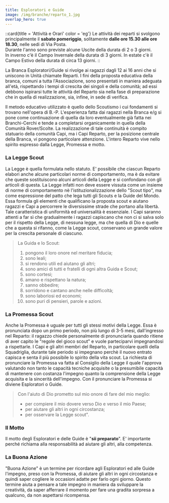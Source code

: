 ```yaml
---
title: Esploratori e Guide
image: /img/branche/reparto_1.jpg
overlap_hero: true
---
```


::card{title = 'Attività e Orari' color = 'eg'}
Le attività dei reparti si svolgono principalmente il **sabato pomeriggio**, solitamente **dalle ore 15.30 alle ore 18.30**, nelle sedi di Via Posta.  
Durante l'anno sono previste alcune Uscite della durata di 2 o 3 giorni.  
In inverno c'è il Campo Invernale della durata di 3 giorni. In estate c'è il Campo Estivo della durata di circa 13 giorni.
::

La Branca Esploratori/Guide si rivolge ai ragazzi dagli 12 ai 16 anni che si uniscono in Unità chiamate Reparti. I fini della proposta educativa della branca, comuni a tutta l'Associazione, sono presentati in maniera adeguata all'età, rispettando i tempi di crescita dei singoli e della comunità; ad essi debbono ispirarsi tutte le attività del Reparto sia nella fase di preparazione che in quella di realizzazione, sia, infine, in sede di verifica.

Il metodo educativo utilizzato è quello dello Scoutismo i cui fondamenti si trovano nell'opera di B.-P. L'esperienza fatta dai ragazzi nella Branca e/g si pone come continuazione di quella da loro eventualmente già fatta nei Branchi-Cerchi e
tende a completarsi organicamente in quella della Comunità Rover/Scolte. La realizzazione di tale continuità è compito statuario della comunità Capi, ma i Capi Reparto, per la posizione centrale della Branca, vi pongono particolare attenzione. L'intero Reparto vive nello spirito espresso dalla Legge, Promessa e motto.

### La Legge Scout

La Legge è quella formulata nello statuto. E' possibile che ciascun Reparto elabori anche alcune particolari norme di comportamento, ma è da evitare che queste sostituiscono alcuni articoli della Legge e si confondano con gli articoli di
questa. La Legge infatti non deve essere vissuta come un insieme di norme di comportamento nè l'istituzionalizzazione dello "Scout tipo", ma come espressione del patto che lega tutti gli Scouts e la Guide del Mondo. Essa formula gli
elementi che qualificano la proposta scout e aiutano ragazzi e Capi a percorrere le diversissime strade che portano alla libertà. Tale caratteristica di uniformità ed universalità è essenziale. I Capi saranno attenti a far sì che gradualmente i ragazzi capiscano che non ci si salva solo per il rispetto della Legge, di nessuna legge, ma che quella di Dio e quelle che a questa si rifanno, come la Legge scout, conservano un grande valore per la crescita personale di ciascuno.

>La Guida e lo Scout: 
>1. pongono il loro onore nel meritare fiducia;
>2. sono leali;
>3. si rendono utili ed aiutano gli altri;
>4. sono amici di tutti e fratelli di ogni altra Guida e Scout; 
>5. sono cortesi;
>6. amano e rispettano la natura;
>7. sanno obbedire;
>8. sorridono e cantano anche nelle difficoltà;
>9. sono laboriosi ed economi;
>10. sono puri di pensieri, parole e azioni. 
>

### La Promessa Scout

Anche la Promessa è uguale per tutti gli stessi motivi della Legge. Essa è pronunciata dopo un primo periodo, non più lungo di 3-5 mesi, dall'ingresso nel Reparto: il ragazzo chiede personalmente di pronunciarla quando ritiene di aver capito le "regole del gioco scout" e vuole parteciparvi impegnandosi a rispettarle. I Capi e gli altri membri del Reparto, in particolare quelli della Squadriglia, durante tale periodo si impegnano perchè il nuovo entrato capisca e senta il più possibile lo spirito della vita scout.
La richiesta di pronunciare la Promessa va fatta al Consiglio della Legge il quale l'approva valutando non tanto le capacità tecniche acquisite o la presumibile capacità di mantenere con costanza l'impegno quanto la comprensione della Legge acquisita e la sincerità dell'impegno.
Con il pronunciare la Promessa si diviene Esploratori o Guide. 

>Con l'aiuto di Dio prometto sul mio onore di fare del mio meglio:
>- per compiere il mio dovere verso Dio e verso il mio Paese;
>- per aiutare gli altri in ogni circostanza;
>- per osservare la Legge scout". 


### Il Motto
Il motto degli Esploratori e delle Guide è "__sii preparato__". E' importante perché richiama alla responsabilità ad aiutare gli altri, alla competenza. 

### La Buona Azione
"Buona Azione" è un termine per ricordare agli Esploratori ed alle Guide l'impegno, preso con la Promessa, di aiutare gli altri in ogni circostanza e quindi saper cogliere le occasioni adatte per farlo ogni giorno. Questo termine aiuta a pensare a tale impegno in maniera da sviluppare la creatività, da saper afferrare il momento per fare una gradita sorpresa a qualcuno, da non aspettarsi ricompensa.
